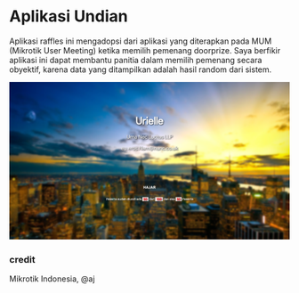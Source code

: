 # Aplikasi Undian
Aplikasi raffles ini mengadopsi dari aplikasi yang diterapkan pada MUM (Mikrotik User Meeting) ketika memilih pemenang doorprize. Saya berfikir  aplikasi ini dapat membantu panitia dalam memilih pemenang secara obyektif, karena data yang ditampilkan adalah hasil random dari sistem.

![Alt text](Screenshot_3.png "Screenshot")

### credit
Mikrotik Indonesia, @aj
